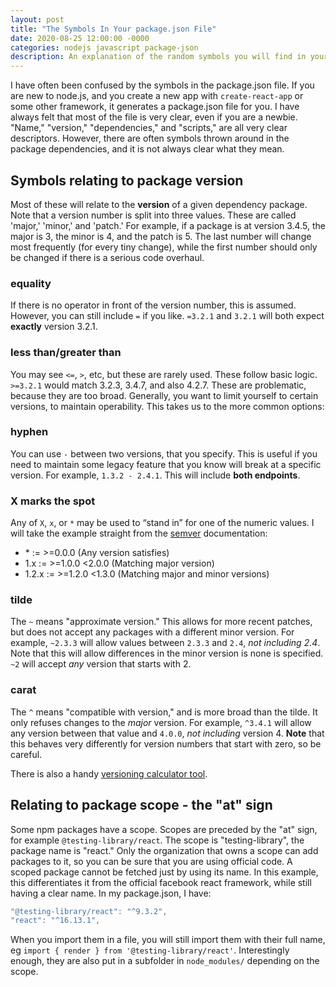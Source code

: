 ```yaml
---
layout: post
title: "The Symbols In Your package.json File"
date: 2020-08-25 12:00:00 -0000
categories: nodejs javascript package-json
description: An explanation of the random symbols you will find in your package.json file.
---
```

I have often been confused by the symbols in the package.json file. If you are new to node.js, and you create a new app with `create-react-app` or some other framework, it generates a package.json file for you. I have always felt that most of the file is very clear, even if you are a newbie. "Name," "version," "dependencies," and "scripts," are all very clear descriptors. However, there are often symbols thrown around in the package dependencies, and it is not always clear what they mean.

## Symbols relating to package version
Most of these will relate to the __version__ of a given dependency package. Note that a version number is split into three values. These are called 'major,' 'minor,' and 'patch.' For example, if a package is at version 3.4.5, the major is 3, the minor is 4, and the patch is 5. The last number will change most frequently (for every tiny change), while the first number should only be changed if there is a serious code overhaul.

### equality
If there is no operator in front of the version number, this is assumed. However, you can still include `=` if you like. `=3.2.1` and `3.2.1` will both expect __exactly__ version 3.2.1.

### less than/greater than
You may see `<=`, `>`, etc, but these are rarely used. These follow basic logic. `>=3.2.1` would match 3.2.3, 3.4.7, and also 4.2.7. These are problematic, because they are too broad. Generally, you want to limit yourself to certain versions, to maintain operability. This takes us to the more common options:

### hyphen
You can use `-` between two versions, that you specify. This is useful if you need to maintain some legacy feature that you know will break at a specific version. For example, `1.3.2 - 2.4.1`. This will include __both endpoints__.

### X marks the spot
Any of `X`, `x`, or `*` may be used to “stand in” for one of the numeric values. I will take the example straight from the [semver](https://docs.npmjs.com/misc/semver) documentation:

- \* := >=0.0.0 (Any version satisfies)
- 1.x := >=1.0.0 <2.0.0 (Matching major version)
- 1.2.x := >=1.2.0 <1.3.0 (Matching major and minor versions)

### tilde
The `~` means "approximate version." This allows for more recent patches, but does not accept any packages with a different minor version. For example, `~2.3.3` will allow values between `2.3.3` and `2.4`, _not including 2.4_. Note that this will allow differences in the minor version is none is specified. `~2` will accept _any_ version that starts with 2.

### carat
The `^` means "compatible with version," and is more broad than the tilde. It only refuses changes to the _major_ version. For example, `^3.4.1` will allow any version between that value and `4.0.0`, _not including_ version 4. __Note__ that this behaves very differently for version numbers that start with zero, so be careful.

There is also a handy [versioning calculator tool](https://semver.npmjs.com/).

## Relating to package scope - the "at" sign
Some npm packages have a scope. Scopes are preceded by the "at" sign, for example `@testing-library/react`. The scope is "testing-library", the package name is "react." Only the organization that owns a scope can add packages to it, so you can be sure that you are using official code. A scoped package cannot be fetched just by using its name. In this example, this differentiates it from the official facebook react framework, while still having a clear name. In my package.json, I have:

```javascript
"@testing-library/react": "^9.3.2",
"react": "^16.13.1",
```

When you import them in a file, you will still import them with their full name, eg `import { render } from '@testing-library/react'`. Interestingly enough, they are also put in a subfolder in `node_modules/` depending on the scope.